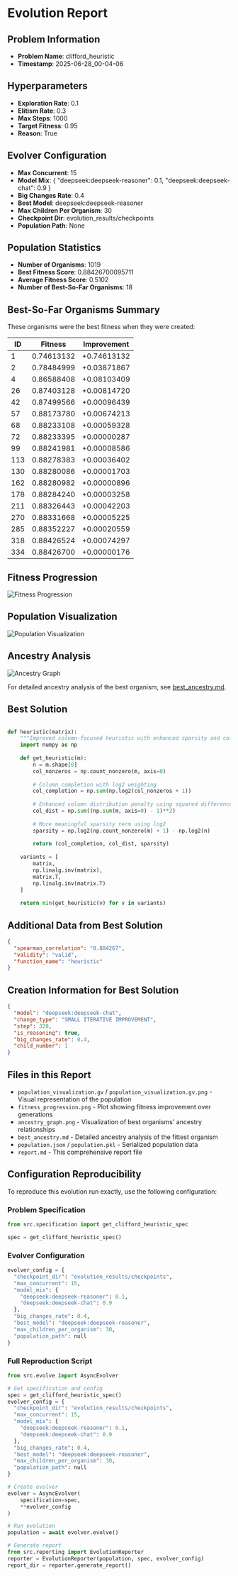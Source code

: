 # Evolution Report

## Problem Information
- **Problem Name**: clifford_heuristic
- **Timestamp**: 2025-06-28_00-04-06

## Hyperparameters
- **Exploration Rate**: 0.1
- **Elitism Rate**: 0.3
- **Max Steps**: 1000
- **Target Fitness**: 0.95
- **Reason**: True

## Evolver Configuration
- **Max Concurrent**: 15
- **Model Mix**: {
  "deepseek:deepseek-reasoner": 0.1,
  "deepseek:deepseek-chat": 0.9
}
- **Big Changes Rate**: 0.4
- **Best Model**: deepseek:deepseek-reasoner
- **Max Children Per Organism**: 30
- **Checkpoint Dir**: evolution_results/checkpoints
- **Population Path**: None

## Population Statistics
- **Number of Organisms**: 1019
- **Best Fitness Score**: 0.88426700095711
- **Average Fitness Score**: 0.5102
- **Number of Best-So-Far Organisms**: 18

## Best-So-Far Organisms Summary
These organisms were the best fitness when they were created:

| ID | Fitness | Improvement |
|----|---------|-------------|
| 1 | 0.74613132 | +0.74613132 |
| 2 | 0.78484999 | +0.03871867 |
| 4 | 0.86588408 | +0.08103409 |
| 26 | 0.87403128 | +0.00814720 |
| 42 | 0.87499566 | +0.00096439 |
| 57 | 0.88173780 | +0.00674213 |
| 68 | 0.88233108 | +0.00059328 |
| 72 | 0.88233395 | +0.00000287 |
| 99 | 0.88241981 | +0.00008586 |
| 113 | 0.88278383 | +0.00036402 |
| 130 | 0.88280086 | +0.00001703 |
| 162 | 0.88280982 | +0.00000896 |
| 178 | 0.88284240 | +0.00003258 |
| 211 | 0.88326443 | +0.00042203 |
| 270 | 0.88331668 | +0.00005225 |
| 285 | 0.88352227 | +0.00020559 |
| 318 | 0.88426524 | +0.00074297 |
| 334 | 0.88426700 | +0.00000176 |

## Fitness Progression
![Fitness Progression](fitness_progression.png)

## Population Visualization
![Population Visualization](population_visualization.gv.png)

## Ancestry Analysis
![Ancestry Graph](ancestry_graph.png)

For detailed ancestry analysis of the best organism, see [best_ancestry.md](best_ancestry.md).

## Best Solution
```python

def heuristic(matrix):
    """Improved column-focused heuristic with enhanced sparsity and column distribution terms."""
    import numpy as np
    
    def get_heuristic(m):
        n = m.shape[0]
        col_nonzeros = np.count_nonzero(m, axis=0)
        
        # Column completion with log2 weighting
        col_completion = np.sum(np.log2(col_nonzeros + 1))
        
        # Enhanced column distribution penalty using squared differences
        col_dist = np.sum((np.sum(m, axis=0) - 1)**2)
        
        # More meaningful sparsity term using log2
        sparsity = np.log2(np.count_nonzero(m) + 1) - np.log2(n)
        
        return (col_completion, col_dist, sparsity)
    
    variants = [
        matrix,
        np.linalg.inv(matrix),
        matrix.T,
        np.linalg.inv(matrix.T)
    ]
    
    return min(get_heuristic(v) for v in variants)

```

## Additional Data from Best Solution
```json
{
  "spearman_correlation": "0.884267",
  "validity": "valid",
  "function_name": "heuristic"
}
```

## Creation Information for Best Solution
```json
{
  "model": "deepseek:deepseek-chat",
  "change_type": "SMALL ITERATIVE IMPROVEMENT",
  "step": 328,
  "is_reasoning": true,
  "big_changes_rate": 0.4,
  "child_number": 1
}
```

## Files in this Report
- `population_visualization.gv` / `population_visualization.gv.png` - Visual representation of the population
- `fitness_progression.png` - Plot showing fitness improvement over generations  
- `ancestry_graph.png` - Visualization of best organisms' ancestry relationships
- `best_ancestry.md` - Detailed ancestry analysis of the fittest organism
- `population.json` / `population.pkl` - Serialized population data
- `report.md` - This comprehensive report file

## Configuration Reproducibility

To reproduce this evolution run exactly, use the following configuration:

### Problem Specification
```python
from src.specification import get_clifford_heuristic_spec

spec = get_clifford_heuristic_spec()
```

### Evolver Configuration  
```python
evolver_config = {
  "checkpoint_dir": "evolution_results/checkpoints",
  "max_concurrent": 15,
  "model_mix": {
    "deepseek:deepseek-reasoner": 0.1,
    "deepseek:deepseek-chat": 0.9
  },
  "big_changes_rate": 0.4,
  "best_model": "deepseek:deepseek-reasoner",
  "max_children_per_organism": 30,
  "population_path": null
}
```

### Full Reproduction Script
```python
from src.evolve import AsyncEvolver

# Get specification and config
spec = get_clifford_heuristic_spec()
evolver_config = {
  "checkpoint_dir": "evolution_results/checkpoints",
  "max_concurrent": 15,
  "model_mix": {
    "deepseek:deepseek-reasoner": 0.1,
    "deepseek:deepseek-chat": 0.9
  },
  "big_changes_rate": 0.4,
  "best_model": "deepseek:deepseek-reasoner",
  "max_children_per_organism": 30,
  "population_path": null
}

# Create evolver
evolver = AsyncEvolver(
    specification=spec,
    **evolver_config
)

# Run evolution
population = await evolver.evolve()

# Generate report
from src.reporting import EvolutionReporter
reporter = EvolutionReporter(population, spec, evolver_config)
report_dir = reporter.generate_report()
```
